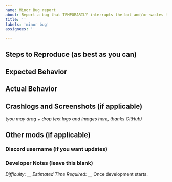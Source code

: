 ```yaml
---
name: Minor Bug report
about: Report a bug that TEMPORARILY interrupts the bot and/or wastes time, but does NOT permanently stop the bot/require human input to proceed.
title: ''
labels: 'minor bug'
assignees: ''

---
```


## Steps to Reproduce (as best as you can)

## Expected Behavior

## Actual Behavior

## Crashlogs and Screenshots (if applicable)
_(you may drag + drop text logs and images here, thanks GitHub)_

## Other mods (if applicable)

### Discord username (if you want updates)

### Developer Notes (leave this blank)

_Difficulty_: **__**
_Estimated Time Required_: **__**
Once development starts.
